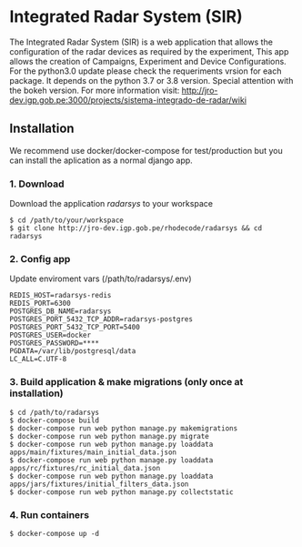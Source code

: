# Integrated Radar System (SIR)

The Integrated Radar System (SIR) is a web application that allows the configuration of the radar devices as required by the experiment,
This app allows the creation of Campaigns, Experiment and Device Configurations.
For the python3.0 update please check the requeriments vrsion for each package. It depends on the python 3.7 or 3.8 version. Special attention with the bokeh version.
For more information visit: http://jro-dev.igp.gob.pe:3000/projects/sistema-integrado-de-radar/wiki

## Installation

We recommend use docker/docker-compose for test/production but you can install the aplication as a normal django app.

### 1. Download

Download the application *radarsys* to your workspace

    $ cd /path/to/your/workspace
    $ git clone http://jro-dev.igp.gob.pe/rhodecode/radarsys && cd radarsys

### 2. Config app

Update enviroment vars (/path/to/radarsys/.env)

    REDIS_HOST=radarsys-redis
    REDIS_PORT=6300
    POSTGRES_DB_NAME=radarsys
    POSTGRES_PORT_5432_TCP_ADDR=radarsys-postgres
    POSTGRES_PORT_5432_TCP_PORT=5400
    POSTGRES_USER=docker
    POSTGRES_PASSWORD=****
    PGDATA=/var/lib/postgresql/data
    LC_ALL=C.UTF-8

### 3. Build application & make migrations (only once at installation) 

    $ cd /path/to/radarsys
    $ docker-compose build
    $ docker-compose run web python manage.py makemigrations
    $ docker-compose run web python manage.py migrate
    $ docker-compose run web python manage.py loaddata apps/main/fixtures/main_initial_data.json 
    $ docker-compose run web python manage.py loaddata apps/rc/fixtures/rc_initial_data.json
    $ docker-compose run web python manage.py loaddata apps/jars/fixtures/initial_filters_data.json
    $ docker-compose run web python manage.py collectstatic

### 4. Run containers

    $ docker-compose up -d
